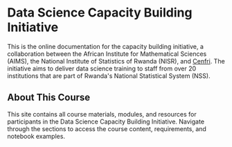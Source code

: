 # Data Science Capacity Building Initiative

This is the online documentation for the capacity building initiative, a collaboration between the African Institute for Mathematical Sciences (AIMS), the National Institute of Statistics of Rwanda (NISR), and [Cenfri](https://cenfri.org). The initiative aims to deliver data science training to staff from over 20 institutions that are part of Rwanda's National Statistical System (NSS).

## About This Course

This site contains all course materials, modules, and resources for participants in the Data Science Capacity Building Initiative. Navigate through the sections to access the course content, requirements, and notebook examples.

```{tableofcontents}
```
